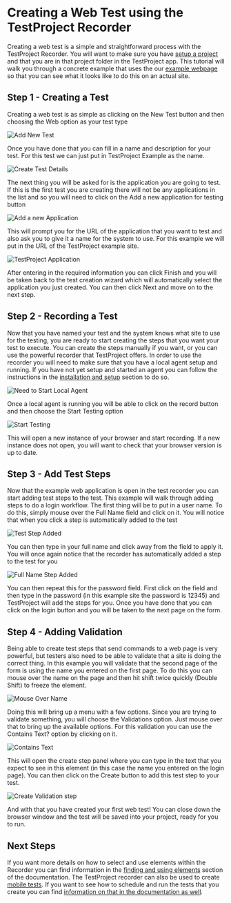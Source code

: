 # Creating a Web Test using the TestProject Recorder

Creating a web test is a simple and straightforward process with the TestProject Recorder. You will want to make sure you have [setup a project](introduction-to-web-testing.md#getting-ready) and that you are in that project folder in the TestProject app.  This tutorial will walk you through a concrete example that uses the our [example webpage](https://example.testproject.io%20) so that you can see what it looks like to do this on an actual site. 

## Step 1 - Creating a Test

Creating a web test is as simple as clicking on the New Test button and then choosing the Web option as your test type

![Add New Test](../../.gitbook/assets/image%20%2833%29.png)

Once you have done that you can fill in a name and description for your test.  For this test we can just put in TestProject Example as the name.

![Create Test Details](../../.gitbook/assets/image%20%28104%29.png)

The next thing you will be asked for is the application you are going to test. If this is the first test you are creating there will not be any applications in the list and so you will need to click on the Add a new application for testing button

![Add a new Application](../../.gitbook/assets/image%20%28186%29.png)

This will prompt you for the URL of the application that you want to test and also ask you to give it a name for the system to use. For this example we will put in the URL of the TestProject example site.

![TestProject Application](../../.gitbook/assets/image%20%284%29.png)

After entering in the required information you can click Finish and you will be taken back to the test creation wizard which will automatically select the application you just created. You can then click Next and move on to the next step.

## Step 2 - Recording a Test

Now that you have named your test and the system knows what site to use for the testing, you are ready to start creating the steps that you want your test to execute.  You can create the steps manually if you want, or you can use the powerful recorder that TestProject offers. In order to use the recorder you will need to make sure that you have a local agent setup and running.  If you have not yet setup and started an agent you can follow the instructions in the [installation and setup](../../getting-started/installation-and-setup.md) section to do so. 

![Need to Start Local Agent](../../.gitbook/assets/image%20%28159%29.png)

Once a local agent is running you will be able to click on the record button and then choose the Start Testing option

![Start Testing](../../.gitbook/assets/image%20%2892%29.png)

This will open a new instance of your browser and start recording. If a new instance does not open, you will want to check that your browser version is up to date.

## Step 3 - Add Test Steps

Now that the example web application is open in the test recorder you can start adding test steps to the test. This example will walk through adding steps to do a login workflow. The first thing will be to put in a user name. To do this, simply mouse over the Full Name field and click on it.  You will notice that when you click a step is automatically added to the test

![Test Step Added](../../.gitbook/assets/image%20%28138%29.png)

You can then type in your full name and click away from the field to apply it.  You will once again notice that the recorder has automatically added a step to the test for you

![Full Name Step Added](../../.gitbook/assets/image%20%28181%29.png)

You can then repeat this for the password field. First click on the field and then type in the password \(in this example site the password is 12345\) and TestProject will add the steps for you.  Once you have done that you can click on the login button and you will be taken to the next page on the form. 

## Step 4 - Adding Validation

Being able to create test steps that send commands to a web page is very powerful, but testers also need to be able to validate that a site is doing the correct thing. In this example you will validate that the second page of the form is using the name you entered on the first page. To do this you can mouse over the name on the page and then hit shift twice quickly \(Double Shift\) to freeze the element.

![Mouse Over Name](../../.gitbook/assets/image%20%2890%29.png)

Doing this will bring up a menu with a few options. Since you are trying to validate something, you will choose the Validations option. Just mouse over that to bring up the available options. For this validation you can use the Contains Text? option by clicking on it.

![Contains Text](../../.gitbook/assets/image%20%28107%29.png)

This will open the create step panel where you can type in the text that you expect to see in this element \(in this case the name you entered on the login page\). You can then click on the Create button to add this test step to your test. 

![Create Validation step](../../.gitbook/assets/image%20%28126%29.png)

And with that you have created your first web test!  You can close down the browser window and the test will be saved into your project, ready for you to run.

## Next Steps

If you want more details on how to select and use elements within the Recorder you can find information in the [finding and using elements](../finding-and-using-elements/) section of the documentation. The TestProject recorder can also be used to create [mobile tests](../mobile-testing/). If you want to see how to schedule and run the tests that you create you can find [information on that in the documentation as well](../../schedule-and-run-tests/create-and-schedule-jobs.md).

